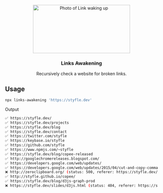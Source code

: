 <p align="center">
  <a href="https://github.com/styfle/links-awakening">
    <img alt="Photo of Link waking up" src="https://styfle.dev/images/projects/links-awakening.jpg" width="320" height="160" />

  </a>
</p>
<h3 align="center">Links Awakening</h3>
<p align="center">Recursively check a website for broken links.</p>

## Usage

```sh
npx links-awakening 'https://styfle.dev'
```

Output

```sh
✅ https://styfle.dev/
✅ https://styfle.dev/projects
✅ https://styfle.dev/blog
✅ https://styfle.dev/contact
✅ https://twitter.com/styfle
✅ https://keybase.io/styfle
✅ https://github.com/styfle
✅ https://www.npmjs.com/~styfle
✅ https://styfle.dev/blog/copee-released
✅ http://googlechromereleases.blogspot.com/
✅ https://developers.google.com/web/updates/
✅ https://developers.google.com/web/updates/2015/04/cut-and-copy-commands
❌ http://zeroclipboard.org/ (status: 500, referer: https://styfle.dev/blog/copee-released)
✅ http://styfle.github.io/copee/
✅ https://styfle.dev/blog/d3js-graph-prod
❌ https://styfle.dev/slides/d3js.html (status: 404, referer: https://styfle.dev/blog/d3js-graph-prod)
```
